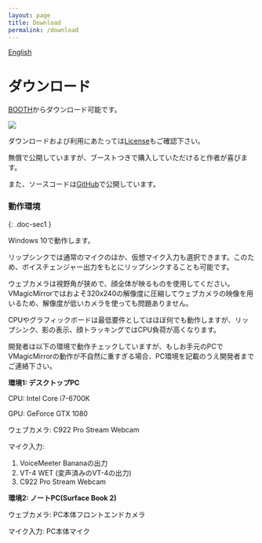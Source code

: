 ```yaml
---
layout: page
title: Download
permalink: /download
---
```


[English](./en/download)

# ダウンロード

[BOOTH](https://booth.pm/ja/items/1272298)からダウンロード可能です。

<a target="_blank" href="https://baku-dreameater.booth.pm/items/1272298/">
  <img src="https://asset.booth.pm/static-images/banner/468x60_02.png">
</a>

ダウンロードおよび利用にあたっては[License](./license)もご確認下さい。

無償で公開していますが、ブーストつきで購入していただけると作者が喜びます。

また、ソースコードは[GitHub](https://github.com/malaybaku/VMagicMirror)で公開しています。

### 動作環境
{: .doc-sec1 }

Windows 10で動作します。

リップシンクでは通常のマイクのほか、仮想マイク入力も選択できます。このため、ボイスチェンジャー出力をもとにリップシンクすることも可能です。

ウェブカメラは視野角が狭めで、顔全体が映るものを使用してください。VMagicMirrorではおよそ320x240の解像度に圧縮してウェブカメラの映像を用いるため、解像度が低いカメラを使っても問題ありません。

CPUやグラフィックボードは最低要件としてはほぼ何でも動作しますが、リップシンク、影の表示、顔トラッキングではCPU負荷が高くなります。

開発者は以下の環境で動作チェックしていますが、もしお手元のPCでVMagicMirrorの動作が不自然に重すぎる場合、PC環境を記載のうえ開発者までご連絡下さい。

**環境1: デスクトップPC**

CPU: Intel Core i7-6700K

GPU: GeForce GTX 1080

ウェブカメラ: C922 Pro Stream Webcam

マイク入力:

1. VoiceMeeter Bananaの出力
2. VT-4 WET (変声済みのVT-4の出力)
3. C922 Pro Stream Webcam


**環境2: ノートPC(Surface Book 2)**

ウェブカメラ: PC本体フロントエンドカメラ

マイク入力: PC本体マイク
